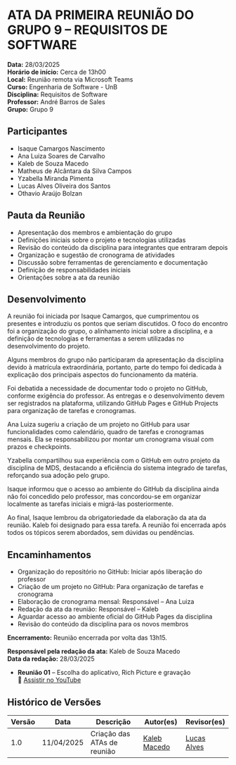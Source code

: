 # ATA DA PRIMEIRA REUNIÃO DO GRUPO 9 – REQUISITOS DE SOFTWARE

**Data:** 28/03/2025  
**Horário de início:** Cerca de 13h00  
**Local:** Reunião remota via Microsoft Teams  
**Curso:** Engenharia de Software - UnB  
**Disciplina:** Requisitos de Software  
**Professor:** André Barros de Sales  
**Grupo:** Grupo 9

## Participantes
- Isaque Camargos Nascimento  
- Ana Luiza Soares de Carvalho  
- Kaleb de Souza Macedo  
- Matheus de Alcântara da Silva Campos  
- Yzabella Miranda Pimenta  
- Lucas Alves Oliveira dos Santos  
- Othavio Araújo Bolzan

## Pauta da Reunião
- Apresentação dos membros e ambientação do grupo  
- Definições iniciais sobre o projeto e tecnologias utilizadas  
- Revisão do conteúdo da disciplina para integrantes que entraram depois  
- Organização e sugestão de cronograma de atividades  
- Discussão sobre ferramentas de gerenciamento e documentação  
- Definição de responsabilidades iniciais  
- Orientações sobre a ata da reunião  

## Desenvolvimento

A reunião foi iniciada por Isaque Camargos, que cumprimentou os presentes e introduziu os pontos que seriam discutidos. O foco do encontro foi a organização do grupo, o alinhamento inicial sobre a disciplina, e a definição de tecnologias e ferramentas a serem utilizadas no desenvolvimento do projeto.

Alguns membros do grupo não participaram da apresentação da disciplina devido à matrícula extraordinária, portanto, parte do tempo foi dedicada à explicação dos principais aspectos do funcionamento da matéria.

Foi debatida a necessidade de documentar todo o projeto no GitHub, conforme exigência do professor. As entregas e o desenvolvimento devem ser registrados na plataforma, utilizando GitHub Pages e GitHub Projects para organização de tarefas e cronogramas.

Ana Luiza sugeriu a criação de um projeto no GitHub para usar funcionalidades como calendário, quadro de tarefas e cronogramas mensais. Ela se responsabilizou por montar um cronograma visual com prazos e checkpoints.

Yzabella compartilhou sua experiência com o GitHub em outro projeto da disciplina de MDS, destacando a eficiência do sistema integrado de tarefas, reforçando sua adoção pelo grupo.

Isaque informou que o acesso ao ambiente do GitHub da disciplina ainda não foi concedido pelo professor, mas concordou-se em organizar localmente as tarefas iniciais e migrá-las posteriormente.

Ao final, Isaque lembrou da obrigatoriedade da elaboração da ata da reunião. Kaleb foi designado para essa tarefa. A reunião foi encerrada após todos os tópicos serem abordados, sem dúvidas ou pendências.

## Encaminhamentos

- Organização do repositório no GitHub: Iniciar após liberação do professor  
- Criação de um projeto no GitHub: Para organização de tarefas e cronograma  
- Elaboração de cronograma mensal: Responsável – Ana Luiza  
- Redação da ata da reunião: Responsável – Kaleb  
- Aguardar acesso ao ambiente oficial do GitHub Pages da disciplina  
- Revisão do conteúdo da disciplina para os novos membros  

**Encerramento:** Reunião encerrada por volta das 13h15.  

**Responsável pela redação da ata:** Kaleb de Souza Macedo  
**Data da redação:** 28/03/2025

- **Reunião 01** – Escolha do aplicativo, Rich Picture e gravação  
  🔗 [Assistir no YouTube](https://youtu.be/lB7ocgFzwnE)

## Histórico de Versões

| Versão | Data | Descrição | Autor(es) | Revisor(es) |
|--------|------|-----------|-----------|-------------|
| 1.0 | 11/04/2025 | Criação das ATAs de reunião |  [Kaleb Macedo](https://github.com/kalebmacedo)  | [Lucas Alves](https://github.com/LucasAlves71) |